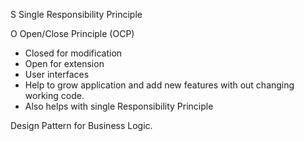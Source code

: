 
S Single Responsibility Principle  
 
O Open/Close Principle (OCP) 
- Closed for modification 
- Open for extension 
- User interfaces 
- Help to grow application and add new features with out changing working code.  
- Also helps with single Responsibility Principle 
 
 
Design Pattern for Business Logic. 